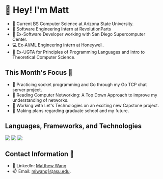 # 👋 Hey! I'm Matt

- 📓 Current BS Computer Science at Arizona State University.
- 🚗 Software Engineering Intern at RevolutionParts
- 💼 Ex-Software Developer working with San Diego Supercomputer Center.
- 💻 Ex-AI/ML Engineering intern at Honeywell.
- 📝 Ex-UGTA for Principles of Programming Languages and Intro to Theoretical Computer Science.
  
## This Month's Focus 📌

- 🔭 Practicing socket programming and Go through my Go TCP chat server project.
- 📘 Reading Computer Networking: A Top Down Approach to improve my understanding of networks.
- 🤔 Working with Let's Technologies on an exciting new Capstone project.
- 🏫 Making plans regarding graduate school and my future.

## Languages, Frameworks, and Technologies

<img src="https://skillicons.dev/icons?i=python,go,cpp,js,ts,java,php,c,bash"/>

<img src="https://skillicons.dev/icons?i=react,nodejs,django,flask,pytorch,tensorflow,postgres,mysql,mongodb"/>

<img src="https://skillicons.dev/icons?i=azure,gcp,aws,linux,docker,terraform,github,powershell,vscode"/>

## Contact Information 📲

- 🔗 LinkedIn: [Matthew Wang](https://www.linkedin.com/in/matthew-wang-cs/)
- 📫 Email: [miwang1@asu.edu](mailto:miwang1@asu.edu).

